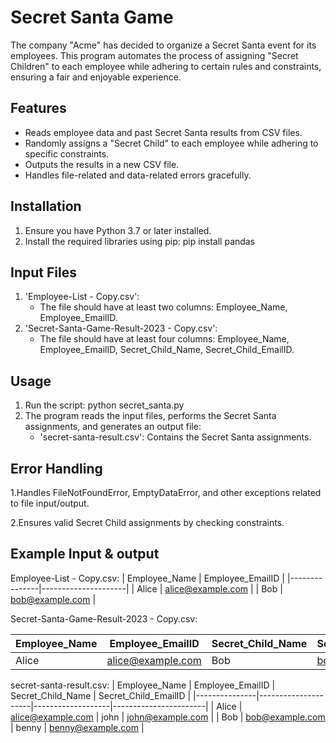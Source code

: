 
# Secret Santa Game 

The company "Acme" has decided to organize a Secret Santa event for its employees. This program automates the process of assigning "Secret Children" to each employee while adhering to certain rules and constraints, ensuring a fair and enjoyable experience.





## Features

- Reads employee data and past Secret Santa results from CSV files.
- Randomly assigns a "Secret Child" to each employee while adhering to specific constraints.
- Outputs the results in a new CSV file.
- Handles file-related and data-related errors gracefully.




## Installation

1. Ensure you have Python 3.7 or later installed.
2. Install the required libraries using pip:
   pip install pandas

## Input Files

1. 'Employee-List - Copy.csv':
   - The file should have at least two columns: Employee_Name, Employee_EmailID.
2. 'Secret-Santa-Game-Result-2023 - Copy.csv':
   - The file should have at least four columns: Employee_Name, Employee_EmailID, Secret_Child_Name, Secret_Child_EmailID.


## Usage

1. Run the script:
   python secret_santa.py
2. The program reads the input files, performs the Secret Santa assignments, and generates an output file:
   - 'secret-santa-result.csv': Contains the Secret Santa assignments.


## Error Handling

1.Handles FileNotFoundError, EmptyDataError, and other exceptions related to file input/output.

2.Ensures valid Secret Child assignments by checking constraints.

## Example Input & output

Employee-List - Copy.csv:
| Employee_Name | Employee_EmailID    |
|---------------|---------------------|
| Alice         | alice@example.com   |
| Bob           | bob@example.com     |

Secret-Santa-Game-Result-2023 - Copy.csv:

| Employee_Name | Employee_EmailID    | Secret_Child_Name | Secret_Child_EmailID  |
|---------------|---------------------|-------------------|-----------------------|
| Alice         | alice@example.com   | Bob               | bob@example.com       |


secret-santa-result.csv:
| Employee_Name | Employee_EmailID    | Secret_Child_Name | Secret_Child_EmailID  |
|---------------|---------------------|-------------------|-----------------------|
| Alice         | alice@example.com   | john              | john@example.com       |
| Bob           | bob@example.com     | benny            | benny@example.com     |
